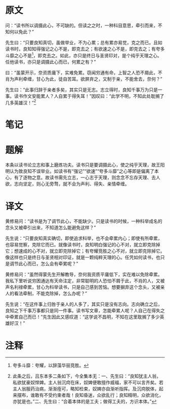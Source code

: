 # 原文
问：“读书所以调摄此心，不可缺的。但读之之时，一种科目意思，牵引而来，不知何以免此？”

先生曰：“只要良知真切，虽做举业，不为心累；总有累亦易觉，克之而已。且如读书时，良知知得强记之心不是，即克去之；有欲速之心不是，即克去之；有夸多斗靡之心不是[^1]，即克去之。如此，亦只是终日与圣贤印对，是个纯乎天理之心。任他读书，亦只是调摄此心而已，何累之有？”

曰：“虽蒙开示，奈资质庸下，实难免累。窃闻穷通有命，上智之人恐不屑此，不肖为声利牵缠，甘心为此，徒自苦耳。欲屏弃之，又制于亲，不能舍去，奈何？”

先生曰：“此事归辞于亲者多矣，其实只是无志。志立得时，良知千事万为只是一事。读书作文安能累人？人自累于得失耳！”因叹曰：“此学不明，不知此处耽搁了几多英雄汉！”[^2]
# 笔记

# 题解
本条以读书论立志和事上磨炼功夫。读书只是要调摄此心，使之纯乎天理，故王阳明认为致良知不误举业。如读书有“强记”“欲速”“夸多斗靡”之心等即是偏离了本心，有了逐物之意。故读书需先立志，一心志于天理，则念念不忘存天理、去人欲，志向坚定，则心无旁骛，就不会为声利、得失、亲情牵缠。
# 译文
黄修易问：“读书是为了调节此心，不能缺少。只是读书的时候，一种科举成名的念头又被牵引出来，不知道怎么能避免这样？”

先生说：“只要良知真实确切，即使追求科举，也不会牵累内心；即使有所牵累，也容易觉察，克除它而已。就像读书时，良知明白强记的心不对，就立即克除掉它；想速成的心不对，就立即克除掉它；有夸耀竞胜之心不对，就立即克除掉它。像这样也只是终日与圣贤相对印证，就是一颗纯粹天理的心。任凭如何读书，也只是调节此心而已，怎么会有牵累呢？”

黄修易问：“虽然得蒙先生开解教导，奈何我资质平庸低下，实在难以免除牵累。我私下里听说穷困通达有天命注定，非常聪明的人恐怕不屑于此，不肖的人，又被声名利禄牵累，甘心为科举读书，只是自己感到苦恼。想要摒弃这个念头，又被亲人的看法牵制，不能克除掉，怎么办呢？”

先生说：“在这件事上归咎于亲人的人多了，其实只是没有志向。志向确立之后，良知之下千事万事都只是同一件事。读书写文章，怎能牵累人呢？人自己在得失之中牵累自己而已！”先生因此又感叹道：“这学说不昌明，不知在这里耽搁了多少英雄好汉！”
# 注释

[^1]: 夸多斗靡：夸耀，以辞藻华丽竞胜。
[^2]: 此条之后，吕东本多二条如下，今全集本无：一、先生曰：“良知犹主人翁，私欲犹豪奴悍婢。主人翁沉疴在床，奴婢便敢擅作威福，家不可以言齐矣。若主人翁服药治病，渐渐痊可，略知检束，奴婢亦自渐听指挥。及沉疴脱体，起来摆布，谁敢有不受约束者哉！良知昏迷，众欲乱行；良知精明，众欲消化，亦犹是也。”二、先生曰：“合着本体的是工夫；做得工夫的，方识本体。”